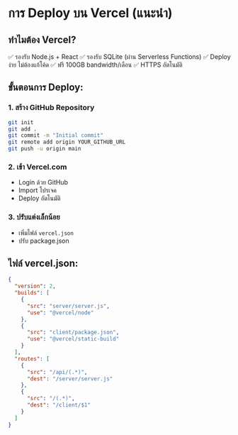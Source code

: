 # การ Deploy บน Vercel (แนะนำ)

## ทำไมต้อง Vercel?
✅ รองรับ Node.js + React
✅ รองรับ SQLite (ผ่าน Serverless Functions)
✅ Deploy ง่าย ไม่ต้องแก้โค้ด
✅ ฟรี 100GB bandwidth/เดือน
✅ HTTPS อัตโนมัติ

## ขั้นตอนการ Deploy:

### 1. สร้าง GitHub Repository
```bash
git init
git add .
git commit -m "Initial commit"
git remote add origin YOUR_GITHUB_URL
git push -u origin main
```

### 2. เข้า Vercel.com
- Login ด้วย GitHub
- Import โปรเจค
- Deploy อัตโนมัติ

### 3. ปรับแต่งเล็กน้อย
- เพิ่มไฟล์ `vercel.json`
- ปรับ package.json

## ไฟล์ vercel.json:
```json
{
  "version": 2,
  "builds": [
    {
      "src": "server/server.js",
      "use": "@vercel/node"
    },
    {
      "src": "client/package.json",
      "use": "@vercel/static-build"
    }
  ],
  "routes": [
    {
      "src": "/api/(.*)",
      "dest": "/server/server.js"
    },
    {
      "src": "/(.*)",
      "dest": "/client/$1"
    }
  ]
}
```